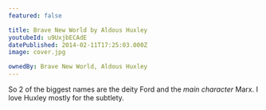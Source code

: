 ```yaml
---
featured: false

title: Brave New World by Aldous Huxley
youtubeId: u9UxjbECAdE
datePublished: 2014-02-11T17:25:03.000Z
image: cover.jpg

ownedBy: Brave New World, Aldous Huxley
---
```


So 2 of the biggest names are the deity Ford and the _main character_ Marx. I love Huxley mostly for the subtlety.
